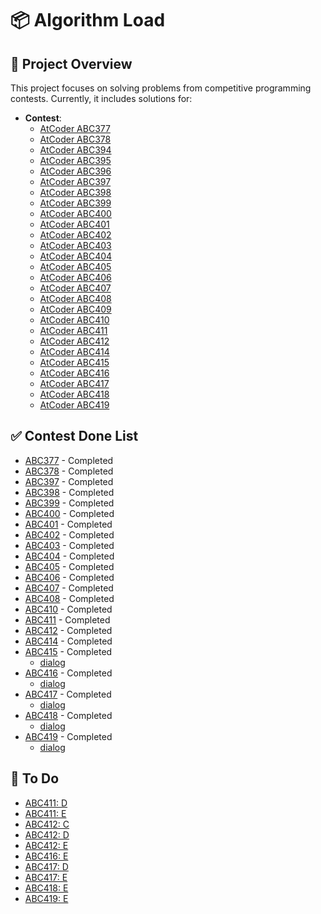 # 📦 Algorithm Load

## 🚀 Project Overview
This project focuses on solving problems from competitive programming contests. Currently, it includes solutions for:

- **Contest**:
	- [AtCoder ABC377](https://atcoder.jp/contests/abc377)
	- [AtCoder ABC378](https://atcoder.jp/contests/abc378)
	- [AtCoder ABC394](https://atcoder.jp/contests/abc394)
	- [AtCoder ABC395](https://atcoder.jp/contests/abc395)
	- [AtCoder ABC396](https://atcoder.jp/contests/abc396)
	- [AtCoder ABC397](https://atcoder.jp/contests/abc397)
	- [AtCoder ABC398](https://atcoder.jp/contests/abc398)
	- [AtCoder ABC399](https://atcoder.jp/contests/abc399)
	- [AtCoder ABC400](https://atcoder.jp/contests/abc400)
	- [AtCoder ABC401](https://atcoder.jp/contests/abc401)
	- [AtCoder ABC402](https://atcoder.jp/contests/abc402)
	- [AtCoder ABC403](https://atcoder.jp/contests/abc403)
	- [AtCoder ABC404](https://atcoder.jp/contests/abc404)
	- [AtCoder ABC405](https://atcoder.jp/contests/abc405)
	- [AtCoder ABC406](https://atcoder.jp/contests/abc406)
	- [AtCoder ABC407](https://atcoder.jp/contests/abc407)
	- [AtCoder ABC408](https://atcoder.jp/contests/abc408)
	- [AtCoder ABC409](https://atcoder.jp/contests/abc409)
	- [AtCoder ABC410](https://atcoder.jp/contests/abc410)
	- [AtCoder ABC411](https://atcoder.jp/contests/abc411)
	- [AtCoder ABC412](https://atcoder.jp/contests/abc412)
	- [AtCoder ABC414](https://atcoder.jp/contests/abc414)
	- [AtCoder ABC415](https://atcoder.jp/contests/abc415)
	- [AtCoder ABC416](https://atcoder.jp/contests/abc416)
	- [AtCoder ABC417](https://atcoder.jp/contests/abc417)
	- [AtCoder ABC418](https://atcoder.jp/contests/abc418)
	- [AtCoder ABC419](https://atcoder.jp/contests/abc419)


## ✅ Contest Done List
- [ABC377](https://atcoder.jp/contests/abc377) - Completed
- [ABC378](https://atcoder.jp/contests/abc378) - Completed
- [ABC397](https://atcoder.jp/contests/abc397) - Completed
- [ABC398](https://atcoder.jp/contests/abc398) - Completed
- [ABC399](https://atcoder.jp/contests/abc398) - Completed
- [ABC400](https://atcoder.jp/contests/abc400) - Completed
- [ABC401](https://atcoder.jp/contests/abc401) - Completed
- [ABC402](https://atcoder.jp/contests/abc402) - Completed
- [ABC403](https://atcoder.jp/contests/abc403) - Completed
- [ABC404](https://atcoder.jp/contests/abc404) - Completed
- [ABC405](https://atcoder.jp/contests/abc405) - Completed
- [ABC406](https://atcoder.jp/contests/abc406) - Completed
- [ABC407](https://atcoder.jp/contests/abc407) - Completed
- [ABC408](https://atcoder.jp/contests/abc408) - Completed
- [ABC410](https://atcoder.jp/contests/abc410) - Completed
- [ABC411](https://atcoder.jp/contests/abc411) - Completed
- [ABC412](https://atcoder.jp/contests/abc412) - Completed
- [ABC414](https://atcoder.jp/contests/abc414) - Completed
- [ABC415](https://atcoder.jp/contests/abc415) - Completed
	- [dialog](./dialog/atcoder_ABC415.txt)
- [ABC416](https://atcoder.jp/contests/abc416) - Completed
	- [dialog](./dialog/atcoder_ABC416.txt)
- [ABC417](https://atcoder.jp/contests/abc417) - Completed
	- [dialog](./dialog/atcoder_ABC417.txt)
- [ABC418](https://atcoder.jp/contests/abc418) - Completed
	- [dialog](./dialog/atcoder_ABC418.txt)
- [ABC419](https://atcoder.jp/contests/abc419) - Completed
	- [dialog](./dialog/atcoder_ABC419.txt)

## 📝 To Do
- [ABC411: D](https://atcoder.jp/contests/abc411/tasks/abc411_d)
- [ABC411: E](https://atcoder.jp/contests/abc411/tasks/abc411_e)
- [ABC412: C](https://atcoder.jp/contests/abc412/tasks/abc412_c)
- [ABC412: D](https://atcoder.jp/contests/abc412/tasks/abc412_d)
- [ABC412: E](https://atcoder.jp/contests/abc412/tasks/abc412_e)
- [ABC416: E](https://atcoder.jp/contests/abc416/tasks/abc416_e)
- [ABC417: D](https://atcoder.jp/contests/abc417/tasks/abc417_d)
- [ABC417: E](https://atcoder.jp/contests/abc417/tasks/abc417_e)
- [ABC418: E](https://atcoder.jp/contests/abc418/tasks/abc418_e)
- [ABC419: E](https://atcoder.jp/contests/abc418/tasks/abc419_e)

